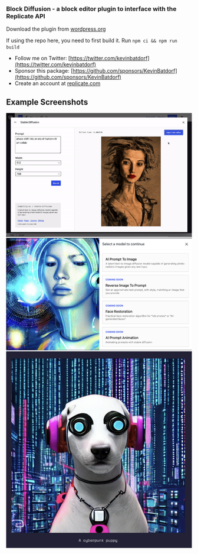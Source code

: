 ### Block Diffusion - a block editor plugin to interface with the Replicate API

Download the plugin from [wordpress.org](https://wordpress.org/plugins/stable-diffusion/)

If using the repo here, you need to first build it. Run `npm ci && npm run build`

- Follow me on Twitter: [https://twitter.com/kevinbatdorf](https://twitter.com/kevinbatdorf)
- Sponsor this package: [https://github.com/sponsors/KevinBatdorf](https://github.com/sponsors/KevinBatdorf)
- Create an account at [replicate.com](https://replicate.com/)


## Example Screenshots
![alt text](.wordpress-org/screenshot-1.gif "Example")
![alt text](.wordpress-org/screenshot-2.png "Example 2")
![alt text](.wordpress-org/screenshot-3.png "Example 3")
